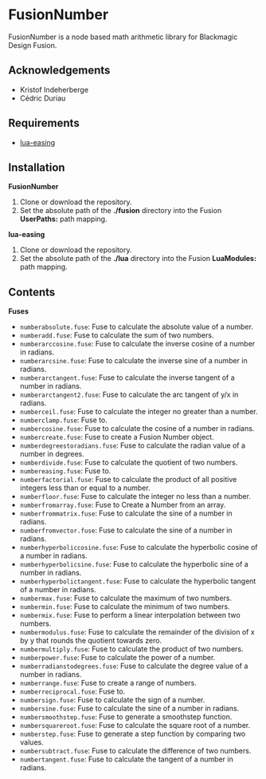 # FusionNumber

FusionNumber is a node based math arithmetic library for Blackmagic Design Fusion.

## Acknowledgements

- Kristof Indeherberge
- Cédric Duriau

## Requirements

- [lua-easing](https://github.com/luapower/easing)

## Installation

**FusionNumber**

1. Clone or download the repository.
2. Set the absolute path of the **./fusion** directory into the Fusion
   **UserPaths:** path mapping.

**lua-easing**

1. Clone or download the repository.
2. Set the absolute path of the **./lua** directory into the Fusion
   **LuaModules:** path mapping.

## Contents

**Fuses**

- `numberabsolute.fuse`: Fuse to calculate the absolute value of a number.
- `numberadd.fuse`: Fuse to calculate the sum of two numbers.
- `numberarccosine.fuse`: Fuse to calculate the inverse cosine of a number in radians.
- `numberarcsine.fuse`: Fuse to calculate the inverse sine of a number in radians.
- `numberarctangent.fuse`: Fuse to calculate the inverse tangent of a number in radians.
- `numberarctangent2.fuse`: Fuse to calculate the arc tangent of y/x in radians.
- `numberceil.fuse`: Fuse to calculate the integer no greater than a number.
- `numberclamp.fuse`: Fuse to.
- `numbercosine.fuse`: Fuse to calculate the cosine of a number in radians.
- `numbercreate.fuse`: Fuse to create a Fusion Number object.
- `numberdegreestoradians.fuse`: Fuse to calculate the radian value of a number in degrees.
- `numberdivide.fuse`: Fuse to calculate the quotient of two numbers.
- `numbereasing.fuse`: Fuse to.
- `numberfactorial.fuse`: Fuse to calculate the product of all positive integers less than or equal to a number.
- `numberfloor.fuse`: Fuse to calculate the integer no less than a number.
- `numberfromarray.fuse`: Fuse to Create a Number from an array.
- `numberfrommatrix.fuse`: Fuse to calculate the sine of a number in radians.
- `numberfromvector.fuse`: Fuse to calculate the sine of a number in radians.
- `numberhyperboliccosine.fuse`: Fuse to calculate the hyperbolic cosine of a number in radians.
- `numberhyperbolicsine.fuse`: Fuse to calculate the hyperbolic sine of a number in radians.
- `numberhyperbolictangent.fuse`: Fuse to calculate the hyperbolic tangent of a number in radians.
- `numbermax.fuse`: Fuse to calculate the maximum of two numbers.
- `numbermin.fuse`: Fuse to calculate the minimum of two numbers.
- `numbermix.fuse`: Fuse to perform a linear interpolation between two numbers.
- `numbermodulus.fuse`: Fuse to calculate the remainder of the division of x by y that rounds the quotient towards zero.
- `numbermultiply.fuse`: Fuse to calculate the product of two numbers.
- `numberpower.fuse`: Fuse to calculate the power of a number.
- `numberradianstodegrees.fuse`: Fuse to calculate the degree value of a number in radians.
- `numberrange.fuse`: Fuse to create a range of numbers.
- `numberreciprocal.fuse`: Fuse to.
- `numbersign.fuse`: Fuse to calculate the sign of a number.
- `numbersine.fuse`: Fuse to calculate the sine of a number in radians.
- `numbersmoothstep.fuse`: Fuse to generate a smoothstep function.
- `numbersquareroot.fuse`: Fuse to calculate the square root of a number.
- `numberstep.fuse`: Fuse to generate a step function by comparing two values.
- `numbersubtract.fuse`: Fuse to calculate the difference of two numbers.
- `numbertangent.fuse`: Fuse to calculate the tangent of a number in radians.
